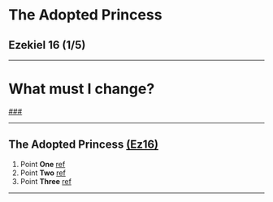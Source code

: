 <!-- .slide: <%= bg("unsplash-Jztmx9yqjBw-stars.jpg") %> id="title" -->
# The Adopted Princess
## Ezekiel 16 (1/5)

---
<!-- .slide: data-background="white" -->
# **What** must I change?

[###](#/outline "secret")

---
<!-- .slide: <%= bg("unsplash-Jztmx9yqjBw-stars.jpg") %> id="outline" class="outline" -->
## The Adopted Princess [(Ez16)](# "ref")
1. Point **One** [ref](# "ref")
2. Point **Two** [ref](# "ref")
3. Point **Three** [ref](# "ref")

---
<!-- .slide: <%= bg("unsplash-Jztmx9yqjBw-stars.jpg") %> class="empty" -->
